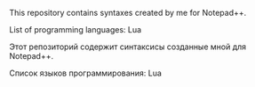 This repository contains syntaxes created by me for Notepad++.

List of programming languages:
Lua

Этот репозиторий содержит синтаксисы созданные мной для Notepad++.

Список языков программирования:
Lua
